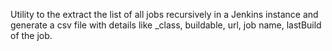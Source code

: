 Utility to the extract the list of all jobs recursively in a Jenkins instance and generate a csv file with details like _class, buildable, url, job name, lastBuild of the job.